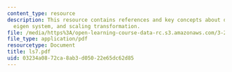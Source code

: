 ```yaml
---
content_type: resource
description: This resource contains references and key concepts about diffusivity,
  eigen system, and scaling transformation.
file: /media/https%3A/open-learning-course-data-rc.s3.amazonaws.com/3-21-kinetic-processes-in-materials-spring-2006/03234a0872ca8ab3d05022e65dc62d85_ls7.pdf
file_type: application/pdf
resourcetype: Document
title: ls7.pdf
uid: 03234a08-72ca-8ab3-d050-22e65dc62d85
---
```

